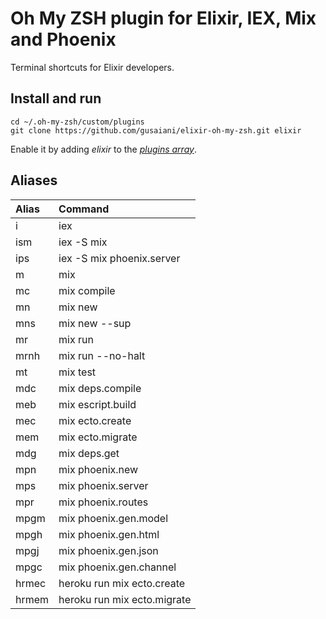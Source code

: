 # Oh My ZSH plugin for Elixir, IEX, Mix and Phoenix

Terminal shortcuts for Elixir developers.

## Install and run
```
cd ~/.oh-my-zsh/custom/plugins
git clone https://github.com/gusaiani/elixir-oh-my-zsh.git elixir
```

Enable it by adding _elixir_ to the [_plugins array_](https://github.com/robbyrussell/oh-my-zsh/blob/master/templates/zshrc.zsh-template#L48).

## Aliases

| Alias               | Command                      |
|:--------------------|:-----------------------------|
| i                   | iex                          |
| ism                 | iex -S mix                   |
| ips                 | iex -S mix phoenix.server    |
| m                   | mix                          |
| mc                  | mix compile                  |
| mn                  | mix new                      |
| mns                 | mix new --sup                |
| mr                  | mix run                      |
| mrnh                | mix run --no-halt            |
| mt                  | mix test                     |
| mdc                 | mix deps.compile             |
| meb                 | mix escript.build            |
| mec                 | mix ecto.create              |
| mem                 | mix ecto.migrate             |
| mdg                 | mix deps.get                 |
| mpn                 | mix phoenix.new              |
| mps                 | mix phoenix.server           |
| mpr                 | mix phoenix.routes           |
| mpgm                | mix phoenix.gen.model        |
| mpgh                | mix phoenix.gen.html         |
| mpgj                | mix phoenix.gen.json         |
| mpgc                | mix phoenix.gen.channel      |
| hrmec               | heroku run mix ecto.create   |
| hrmem               | heroku run mix ecto.migrate  |
